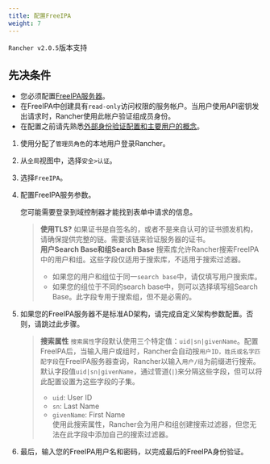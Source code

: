 ```yaml
---
title: 配置FreeIPA
weight: 7
---
```


`Rancher v2.0.5`版本支持

## 先决条件

- 您必须配置[FreeIPA服务器](https://www.freeipa.org/)。
- 在FreeIPA中创建具有`read-only`访问权限的服务帐户。当用户使用API​​密钥发出请求时，Rancher使用此帐户验证组成员身份。
- 在配置之前请先熟悉[外部身份验证配置和主要用户的概念](../authentication/#外部身份验证配置和主要用户)。

1. 使用分配了`管理员角色`的本地用户登录Rancher。
2. 从`全局`视图中，选择`安全>认证`。
3. 选择`FreeIPA`。
4. 配置FreeIPA服务参数。

    您可能需要登录到域控制器才能找到表单中请求的信息。

    >**使用TLS?**
    > 如果证书是自签名的，或者不是来自认可的证书颁发机构，请确保提供完整的链。需要该链来验证服务器的证书。\
    > **用户Search Base和组Search Base**
    > 搜索库允许Rancher搜索FreeIPA中的用户和组。这些字段仅适用于搜索库，不适用于搜索过滤器。
    > - 如果您的用户和组位于同一`search base`中，请仅填写用户搜索库。
    > - 如果您的组位于不同的search base中，则可以选择填写组Search Base。此字段专用于搜索组，但不是必需的。

5. 如果您的FreeIPA服务器不是标准AD架构，请完成自定义架构参数配置。否则，请跳过此步骤。

    >**搜索属性** `搜索属性`字段默认使用三个特定值：`uid|sn|givenName`。配置FreeIPA后，当输入用户或组时，Rancher会自动按`用户ID，姓氏或名字匹配字段`在FreeIPA服务器查询，Rancher以输入`用户/组`为前缀进行搜索。\
    >默认字段值`uid|sn|givenName`，通过管道(`|`)来分隔这些字段，但可以将此配置设置为这些字段的子集。
    > - `uid`: User ID
    > - `sn`: Last Name
    > - `givenName`: First Name\
    >使用此搜索属性，Rancher会为用户和组创建搜索过滤器，但您无法在此字段中添加自己的搜索过滤器。

6. 最后，输入您的FreeIPA用户名和密码，以完成最后的FreeIPA身份验证。
